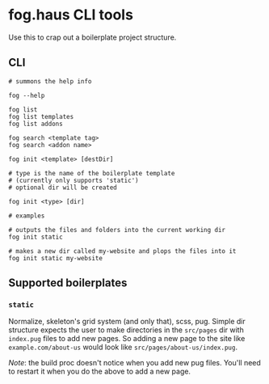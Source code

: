 # fog.haus CLI tools

Use this to crap out a boilerplate project structure.

## CLI

    # summons the help info

    fog --help

    fog list
    fog list templates
    fog list addons

    fog search <template tag>
    fog search <addon name>

    fog init <template> [destDir]

    # type is the name of the boilerplate template
    # (currently only supports 'static')
    # optional dir will be created

    fog init <type> [dir]

    # examples

    # outputs the files and folders into the current working dir
    fog init static

    # makes a new dir called my-website and plops the files into it
    fog init static my-website

## Supported boilerplates

### `static`

Normalize, skeleton's grid system (and only that), scss, pug. Simple dir
structure expects the user to make directories in the `src/pages` dir with
`index.pug` files to add new pages. So adding a new page to the site like
`example.com/about-us` would look like `src/pages/about-us/index.pug`.

_Note_: the build proc doesn't notice when you add new pug files. You'll need
to restart it when you do the above to add a new page.
